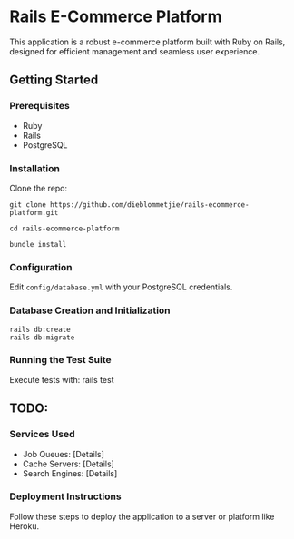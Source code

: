 # Rails E-Commerce Platform

This application is a robust e-commerce platform built with Ruby on Rails, designed for efficient management and seamless user experience.

## Getting Started

### Prerequisites
- Ruby 
- Rails
- PostgreSQL

### Installation
Clone the repo:
```
git clone https://github.com/dieblommetjie/rails-ecommerce-platform.git

cd rails-ecommerce-platform

bundle install
```

### Configuration
Edit `config/database.yml` with your PostgreSQL credentials.

### Database Creation and Initialization
```
rails db:create
rails db:migrate
```

### Running the Test Suite
Execute tests with:
rails test

## TODO:
### Services Used
- Job Queues: [Details]
- Cache Servers: [Details]
- Search Engines: [Details]
### Deployment Instructions
Follow these steps to deploy the application to a server or platform like Heroku.